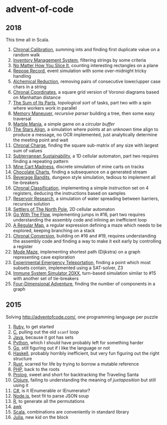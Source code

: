 # advent-of-code

## 2018

This time all in Scala.

1. [Chronal Calibration](./2018/1.scala), summing ints and finding first duplicate value on a random walk
1. [Inventory Management System](./2018/2.scala), filtering strings by some criteria
1. [No Matter How You Slice It](./2018/3.scala), counting interesting rectangles on a plane
1. [Repose Record](./2018/4.scala), event simulation with some over-midnight tricky handling
1. [Alchemical Reduction](./2018/5.scala), removing pairs of consecutive lower/upper case chars in a string
1. [Chronal Coordinates](./2018/6.scala), a square grid version of Voronoi diagrams based on Manhattan distance
1. [The Sum of Its Parts](./2018/7.scala), *topological sort* of tasks, part two with a spin where workers work in parallel
1. [Memory Maneuver](./2018/8.scala), *recursive parser* building a tree, then some easy traversal
1. [Marble Mania](./2018/9.scala), a simple game on a *circular buffer*
1. [The Stars Align](./2018/10.scala), a simulation where points at an unknown time align to produce a message, no OCR implemented, just analytically determine the meeting point and wait
1. [Chronal Charge](./2018/11.scala), finding the square sub-matrix of any size with largest sum of values
1. [Subterranean Sustainability](./2018/12.scala), a 1D cellular automaton, part two requires finding a repeating pattern
1. [Mine Cart Madness](./2018/13.scala), discrete simulation of mine carts on tracks
1. [Chocolate Charts](./2018/14.scala), finding a subsequence on a generated stream
1. [Beverage Bandits](./2018/15.scala), dungeon style simulation, tedious to implement all tie-breakers
1. [Chronal Classification](./2018/16.scala), implementing a simple instruction set on 4 registers, deducing the instructions based on samples
1. [Reservoir Research](./2018/17.scala), a simulation of water spreading between barriers, recursive solution
1. [Settlers of The North Pole](./2018/18.scala), 2D cellular automaton
1. [Go With The Flow](./2018/19.scala), implementing jumps in #16, part two requires understanding the assembly code and inlining an inefficient loop
1. [A Regular Map](./2018/20.scala), a regular expression defining a maze which needs to be explored, keeping branching on a stack
1. [Chronal Conversion](./2018/21.scala), building on #16 and #19, requires understanding the assembly code and finding a way to make it exit early by controlling a register
1. [Mode Maze](./2018/22.scala), implementing shortest path (Dijkstra) on a graph representing cave exploration
1. [Experimental Emergency Teleportation](./2018/23.scala), finding a point which most subsets contain, implemented using a SAT-solver, Z3
1. [Immune System Simulator 20XX](./2018/24.scala), turn-based simulation similar to #15 with another set of tie-breakers
1. [Four-Dimensional Adventure](./2018/25.scala), finding the number of components in a graph

## 2015

Solving http://adventofcode.com/, one programming language per puzzle

1. [Ruby](./2015/1/1.rb), to get started
2. [C](./2015/2/2.c), pulling out the old `scanf` loop
3. [Java](./2015/3/src/com/github/vvondra/Main.java), because it got has sets
4. [Python](./2015/4/4.py), which I should have probably left for something harder
5. [Go](./2015/5/5.go), still figuring out if I like the language or not
6. [Haskell](./2015/6/6.hs), probably horribly inefficient, but very fun figuring out the right structure
7. [Rust](./2015/7/src/7.rs), scarred for life by trying to borrow a mutable reference
8. [PHP](./2015/8/8.php), back to the roots
9. [Prolog](./2015/9/9.pl), sweet and short for backtracking the Traveling Santa
10. [Clojure](./2015/10/10.clj), failing to understanding the meaning of *juxtaposition* but still using it
11. [C#](./2015/11/11.cs), is it IEnumerable or IEnumerator?
12. [Node.js](./2015/12/12.js), best fit to parse JSON soup
13. [R](./2015/13/13.R), to generate all the permutations
14. [awk](./2015/14/14.awk)
15. [Scala](./2015/15/15.scala), combinations are conveniently in standard library
16. [Julia](./2015/16/16.ipynb), new kid on the block
